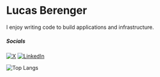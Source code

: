 # Lucas Berenger

I enjoy writing code to build applications and infrastructure.

##### Socials
[![X](https://img.shields.io/badge/X-000?style=for-the-badge&logo=x)](https://x.com/olucasberenger)
[![LinkedIn](https://img.shields.io/badge/In-0077B5?style=for-the-badge&logo=linkedin&logoColor=white)](https://www.linkedin.com/in/lucas-berenger/)

![Top Langs](https://github-readme-stats-git-masterrstaa-rickstaa.vercel.app/api/top-langs/?username=lucasberenger&layout=compact&bg_color=000&border_color=#2E86C1&title_color=E94D5F&text_color=FFF)

